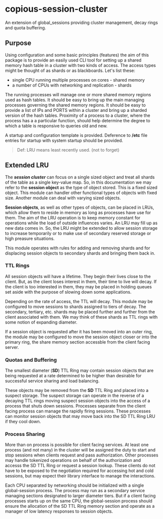 # copious-session-cluster

An extension of global_sessions providing cluster management, decay rings and quota buffering.

## Purpose

Using configuration and some basic principles (features) the aim of this package is to provide an easily used CLI tool for setting up a shared memory hash table in a cluster with two kinds of access. The access types might be thought of as shards or as blackboards. Let's list these:

* single CPU running multiple processes on cores  - shared memory
* a number of CPUs with networking and replication - shards

The running processes will manage one or more shared memory regions used as hash tables. It should be easy to bring up the main managing processes governing the shared memory regions. It should be easy to provide a list of IPs and PORTS within a cluster and bring up a sharded version of the hash tables. Proximity of a process to a cluster, where the process has a a particular function, should help determine the degree to which a table is responsive to queries old and new. 

A startup and configuration template is provided. Deference to **/etc** file entries for startup with system startup should be provided.

>Def: LRU means least recently used. (not to forget)

## Extended LRU

The ***session cluster*** can focus on a single sized object and treat all shards of the table as a single key-value map. So, in this documentation we may refer to the **session object** as the type of object stored. This is a fixed sized object. This module can handler other functional types of objects with fixed size. Another module can deal with varying sized objects.

**Session objects**, as well as other types of objects, can be placed in LRUs, which allow them to reside in memory as long as processes have use for them. The aim of the LRU operation is to keep memory constant for operations while the load of outside influences varies. An LRU may fill up as new data comes in. So, the LRU might be extended to allow session storage to increase temporarily or to make use of secondary reserved storage or high preasure situations. 

This module operates with rules for adding and removing shards and for displacing session objects to secondary shards and bringing them back in.

### TTL Rings

All session objects will have a lifetime. They begin their lives close to the client. But, as the client loses interest in them, their time to live will decay. If the client is too interested in them, they may be placed in holding queues set aside with the purpose of slowing down some applications.

Depending on the rate of access, the TTL will decay. This module may be configured to move sessions to shards assigned to tiers of decay. The secondary, tertiary, etc. shards may be placed further and further from the client associated with them. We may think of these shards as TTL rings with some notion of expanding diameter. 

If a session object is requested after it has been moved into an outer ring, the module may be configured to move the session object closer or into the primary ring, the share memory section accessble from the client facing server.

### Quotas and Buffering

The smallest diameter (**SD**) TTL Ring may contain session objects that are being requested at a rate determined to be higher than desirable for successful service sharing and load balancing.

These objects may be removed from the **SD** TTL Ring and placed into a suspect storage. The suspect storage can operate in the reverse of a decaying TTL rings moving suspect session objects into the access of a process that shuts down sessions. Processes separate from the client facing process can manage the rapidly firing sessions. These processes can monitor session objects that may move back into the SD TTL Ring LRU if they cool down.

### Process Sharing

More than on process is possible for client facing services. At least one process (and not many) in the cluster will be assigned the duty to start and stop sessions when clients request and pass authorization. Other processes may handle tokenized operations on behalf of the authorization and accesss the SD TTL Ring or request a session lookup. These clients do not have to be exposed to the negotiation required for accessing hot and cold sessions, but may expect their library interface to manage the interactions.

Each CPU separated by networking should be initialized with a single global-session process. The process may run as a secondary service managing sections designated to larger diameter tiers. But if a client facing processes starts up on the same CPU, the global-session process should ensure the allocation of the SD TTL Ring memory section and operate as a manager of low latency responses to session objects.



